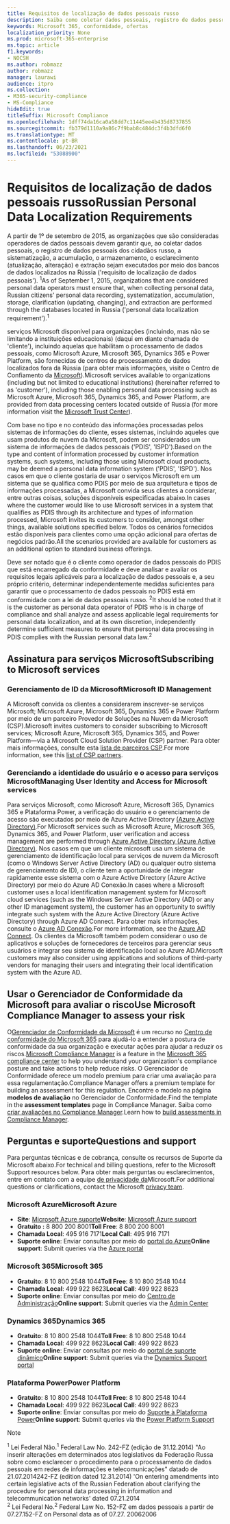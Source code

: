 ```yaml
---
title: Requisitos de localização de dados pessoais russo
description: Saiba como coletar dados pessoais, registro de dados pessoais dos cidadãos russo, sistematização, acumulação, armazenamento, esclarecimento e extração são executados em serviços Microsoft e bancos de dados localizados na Rússia.
keywords: Microsoft 365, conformidade, ofertas
localization_priority: None
ms.prod: microsoft-365-enterprise
ms.topic: article
f1.keywords:
- NOCSH
ms.author: robmazz
author: robmazz
manager: laurawi
audience: itpro
ms.collection:
- M365-security-compliance
- MS-Compliance
hideEdit: true
titleSuffix: Microsoft Compliance
ms.openlocfilehash: 1dff74da16ca0a58dd7c11445ee4b435d8737855
ms.sourcegitcommit: fb379d1110a9a86c7f9bab8c484dc3f4b3dfd6f0
ms.translationtype: MT
ms.contentlocale: pt-BR
ms.lasthandoff: 06/23/2021
ms.locfileid: "53088900"
---
```

# <a name="russian-personal-data-localization-requirements"></a><span data-ttu-id="05734-104">Requisitos de localização de dados pessoais russo</span><span class="sxs-lookup"><span data-stu-id="05734-104">Russian Personal Data Localization Requirements</span></span>

<span data-ttu-id="05734-105">A partir de 1º de setembro de 2015, as organizações que são consideradas operadores de dados pessoais devem garantir que, ao coletar dados pessoais, o registro de dados pessoais dos cidadãos russo, a sistematização, a acumulação, o armazenamento, o esclarecimento (atualização, alteração) e extração sejam executados por meio dos bancos de dados localizados na Rússia ('requisito de localização de dados pessoais'). <sup>1</sup></span><span class="sxs-lookup"><span data-stu-id="05734-105">As of September 1, 2015, organizations that are considered personal data operators must ensure that, when collecting personal data, Russian citizens' personal data recording, systematization, accumulation, storage, clarification (updating, changing), and extraction are performed through the databases located in Russia ('personal data localization requirement').<sup>1</sup></span></span>

<span data-ttu-id="05734-106">serviços Microsoft disponível para organizações (incluindo, mas não se limitando a instituições educacionais) (daqui em diante chamada de 'cliente'), incluindo aquelas que habilitam o processamento de dados pessoais, como Microsoft Azure, Microsoft 365, Dynamics 365 e Power Platform, são fornecidas de centros de processamento de dados localizados fora da Rússia (para obter mais informações, visite o Centro de Confiamento da [Microsoft](https://www.microsoft.com/trust-center)).</span><span class="sxs-lookup"><span data-stu-id="05734-106">Microsoft services available to organizations (including but not limited to educational institutions) (hereinafter referred to as 'customer'), including those enabling personal data processing such as Microsoft Azure, Microsoft 365, Dynamics 365, and Power Platform, are provided from data processing centers located outside of Russia (for more information visit the [Microsoft Trust Center](https://www.microsoft.com/trust-center)).</span></span>

<span data-ttu-id="05734-107">Com base no tipo e no conteúdo das informações processadas pelos sistemas de informações do cliente, esses sistemas, incluindo aqueles que usam produtos de nuvem da Microsoft, podem ser considerados um sistema de informações de dados pessoais ('PDIS', 'ISPD').</span><span class="sxs-lookup"><span data-stu-id="05734-107">Based on the type and content of information processed by customer information systems, such systems, including those using Microsoft cloud products, may be deemed a personal data information system ('PDIS', 'ISPD').</span></span> <span data-ttu-id="05734-108">Nos casos em que o cliente gostaria de usar o serviços Microsoft em um sistema que se qualifica como PDIS por meio de sua arquitetura e tipos de informações processadas, a Microsoft convida seus clientes a considerar, entre outras coisas, soluções disponíveis especificadas abaixo.</span><span class="sxs-lookup"><span data-stu-id="05734-108">In cases where the customer would like to use Microsoft services in a system that qualifies as PDIS through its architecture and types of information processed, Microsoft invites its customers to consider, amongst other things, available solutions specified below.</span></span> <span data-ttu-id="05734-109">Todos os cenários fornecidos estão disponíveis para clientes como uma opção adicional para ofertas de negócios padrão.</span><span class="sxs-lookup"><span data-stu-id="05734-109">All the scenarios provided are available for customers as an additional option to standard business offerings.</span></span>

<span data-ttu-id="05734-110">Deve ser notado que é o cliente como operador de dados pessoais do PDIS que está encarregado da conformidade e deve analisar e avaliar os requisitos legais aplicáveis para a localização de dados pessoais e, a seu próprio critério, determinar independentemente medidas suficientes para garantir que o processamento de dados pessoais no PDIS está em conformidade com a lei de dados pessoais russo. <sup>2</sup></span><span class="sxs-lookup"><span data-stu-id="05734-110">It should be noted that it is the customer as personal data operator of PDIS who is in charge of compliance and shall analyze and assess applicable legal requirements for personal data localization, and at its own discretion, independently determine sufficient measures to ensure that personal data processing in PDIS complies with the Russian personal data law.<sup>2</sup></span></span>

## <a name="subscribing-to-microsoft-services"></a><span data-ttu-id="05734-111">Assinatura para serviços Microsoft</span><span class="sxs-lookup"><span data-stu-id="05734-111">Subscribing to Microsoft services</span></span>

### <a name="microsoft-id-management"></a><span data-ttu-id="05734-112">Gerenciamento de ID da Microsoft</span><span class="sxs-lookup"><span data-stu-id="05734-112">Microsoft ID Management</span></span>

<span data-ttu-id="05734-113">A Microsoft convida os clientes a considerarem inscrever-se serviços Microsoft; Microsoft Azure, Microsoft 365, Dynamics 365 e Power Platform por meio de um parceiro Provedor de Soluções na Nuvem da Microsoft (CSP).</span><span class="sxs-lookup"><span data-stu-id="05734-113">Microsoft invites customers to consider subscribing to Microsoft services; Microsoft Azure, Microsoft 365, Dynamics 365, and Power Platform—via a Microsoft Cloud Solution Provider (CSP) partner.</span></span> <span data-ttu-id="05734-114">Para obter mais informações, consulte esta [lista de parceiros CSP](https://pinpoint.microsoft.com/search?type=services&campaign=691).</span><span class="sxs-lookup"><span data-stu-id="05734-114">For more information, see this [list of CSP partners](https://pinpoint.microsoft.com/search?type=services&campaign=691).</span></span>

### <a name="managing-user-identity-and-access-for-microsoft-services"></a><span data-ttu-id="05734-115">Gerenciando a identidade do usuário e o acesso para serviços Microsoft</span><span class="sxs-lookup"><span data-stu-id="05734-115">Managing User Identity and Access for Microsoft services</span></span>

<span data-ttu-id="05734-116">Para serviços Microsoft, como Microsoft Azure, Microsoft 365, Dynamics 365 e Plataforma Power, a verificação do usuário e o gerenciamento de acesso são executados por meio de Azure Active Directory [(Azure Active Directory)](https://azure.microsoft.com/services/active-directory/).</span><span class="sxs-lookup"><span data-stu-id="05734-116">For Microsoft services such as Microsoft Azure, Microsoft 365, Dynamics 365, and Power Platform, user verification and access management are performed through [Azure Active Directory (Azure Active Directory)](https://azure.microsoft.com/services/active-directory/).</span></span> <span data-ttu-id="05734-117">Nos casos em que um cliente microsoft usa um sistema de gerenciamento de identificação local para serviços de nuvem da Microsoft (como o Windows Server Active Directory (AD) ou qualquer outro sistema de gerenciamento de ID), o cliente tem a oportunidade de integrar rapidamente esse sistema com o Azure Active Directory (Azure Active Directory) por meio do Azure AD Conexão.</span><span class="sxs-lookup"><span data-stu-id="05734-117">In cases where a Microsoft customer uses a local identification management system for Microsoft cloud services (such as the Windows Server Active Directory (AD) or any other ID management system), the customer has an opportunity to swiftly integrate such system with the Azure Active Directory (Azure Active Directory) through Azure AD Connect.</span></span> <span data-ttu-id="05734-118">Para obter mais informações, consulte o [Azure AD Conexão](/azure/active-directory/cloud-provisioning/).</span><span class="sxs-lookup"><span data-stu-id="05734-118">For more information, see the [Azure AD Connect](/azure/active-directory/cloud-provisioning/).</span></span> <span data-ttu-id="05734-119">Os clientes da Microsoft também podem considerar o uso de aplicativos e soluções de fornecedores de terceiros para gerenciar seus usuários e integrar seu sistema de identificação local ao Azure AD.</span><span class="sxs-lookup"><span data-stu-id="05734-119">Microsoft customers may also consider using applications and solutions of third-party vendors for managing their users and integrating their local identification system with the Azure AD.</span></span>

## <a name="use-microsoft-compliance-manager-to-assess-your-risk"></a><span data-ttu-id="05734-120">Usar o Gerenciador de Conformidade da Microsoft para avaliar o risco</span><span class="sxs-lookup"><span data-stu-id="05734-120">Use Microsoft Compliance Manager to assess your risk</span></span>

<span data-ttu-id="05734-121">O[Gerenciador de Conformidade da Microsoft](/microsoft-365/compliance/compliance-manager) é um recurso no [Centro de conformidade do Microsoft 365](/microsoft-365/compliance/microsoft-365-compliance-center) para ajudá-lo a entender a postura de conformidade da sua organização e executar ações para ajudar a reduzir os riscos.</span><span class="sxs-lookup"><span data-stu-id="05734-121">[Microsoft Compliance Manager](/microsoft-365/compliance/compliance-manager) is a feature in the [Microsoft 365 compliance center](/microsoft-365/compliance/microsoft-365-compliance-center) to help you understand your organization's compliance posture and take actions to help reduce risks.</span></span> <span data-ttu-id="05734-122">O Gerenciador de Conformidade oferece um modelo premium para criar uma avaliação para essa regulamentação.</span><span class="sxs-lookup"><span data-stu-id="05734-122">Compliance Manager offers a premium template for building an assessment for this regulation.</span></span> <span data-ttu-id="05734-123">Encontre o modelo na página **modelos de avaliação** no Gerenciador de Conformidade.</span><span class="sxs-lookup"><span data-stu-id="05734-123">Find the template in the **assessment templates** page in Compliance Manager.</span></span> <span data-ttu-id="05734-124">Saiba como [criar avaliações no Compliance Manager](/microsoft-365/compliance/compliance-manager-assessments).</span><span class="sxs-lookup"><span data-stu-id="05734-124">Learn how to [build assessments in Compliance Manager](/microsoft-365/compliance/compliance-manager-assessments).</span></span>

## <a name="questions-and-support"></a><span data-ttu-id="05734-125">Perguntas e suporte</span><span class="sxs-lookup"><span data-stu-id="05734-125">Questions and support</span></span>

<span data-ttu-id="05734-126">Para perguntas técnicas e de cobrança, consulte os recursos de Suporte da Microsoft abaixo.</span><span class="sxs-lookup"><span data-stu-id="05734-126">For technical and billing questions, refer to the Microsoft Support resources below.</span></span> <span data-ttu-id="05734-127">Para obter mais perguntas ou esclarecimentos, entre em contato com a equipe [de privacidade da](https://support.microsoft.com/gp/privacy-page)Microsoft.</span><span class="sxs-lookup"><span data-stu-id="05734-127">For additional questions or clarifications, contact the Microsoft [privacy team](https://support.microsoft.com/gp/privacy-page).</span></span>

### <a name="microsoft-azure"></a><span data-ttu-id="05734-128">Microsoft Azure</span><span class="sxs-lookup"><span data-stu-id="05734-128">Microsoft Azure</span></span>

- <span data-ttu-id="05734-129">**Site**: [Microsoft Azure suporte](https://aka.ms/GetAzureSupport)</span><span class="sxs-lookup"><span data-stu-id="05734-129">**Website**: [Microsoft Azure support](https://aka.ms/GetAzureSupport)</span></span>
- <span data-ttu-id="05734-130">**Gratuito :** 8 800 200 8001</span><span class="sxs-lookup"><span data-stu-id="05734-130">**Toll Free**: 8 800 200 8001</span></span>
- <span data-ttu-id="05734-131">**Chamada Local**: 495 916 7171</span><span class="sxs-lookup"><span data-stu-id="05734-131">**Local Call**: 495 916 7171</span></span>
- <span data-ttu-id="05734-132">**Suporte online**: Enviar consultas por meio do [portal do Azure](https://portal.azure.com)</span><span class="sxs-lookup"><span data-stu-id="05734-132">**Online support**: Submit queries via the [Azure portal](https://portal.azure.com)</span></span>

### <a name="microsoft-365"></a><span data-ttu-id="05734-133">Microsoft 365</span><span class="sxs-lookup"><span data-stu-id="05734-133">Microsoft 365</span></span>

- <span data-ttu-id="05734-134">**Gratuito**: 8 10 800 2548 1044</span><span class="sxs-lookup"><span data-stu-id="05734-134">**Toll Free**: 8 10 800 2548 1044</span></span>
- <span data-ttu-id="05734-135">**Chamada Local**: 499 922 8623</span><span class="sxs-lookup"><span data-stu-id="05734-135">**Local Call**: 499 922 8623</span></span>
- <span data-ttu-id="05734-136">**Suporte online**: Enviar consultas por meio do [Centro de Administração](https://portal.office.com/)</span><span class="sxs-lookup"><span data-stu-id="05734-136">**Online support**: Submit queries via the [Admin Center](https://portal.office.com/)</span></span>

### <a name="dynamics-365"></a><span data-ttu-id="05734-137">Dynamics 365</span><span class="sxs-lookup"><span data-stu-id="05734-137">Dynamics 365</span></span>

- <span data-ttu-id="05734-138">**Gratuito**: 8 10 800 2548 1044</span><span class="sxs-lookup"><span data-stu-id="05734-138">**Toll Free**: 8 10 800 2548 1044</span></span>
- <span data-ttu-id="05734-139">**Chamada Local**: 499 922 8623</span><span class="sxs-lookup"><span data-stu-id="05734-139">**Local Call**: 499 922 8623</span></span>
- <span data-ttu-id="05734-140">**Suporte online**: Enviar consultas por meio do [portal de suporte dinâmico](https://dynamics.microsoft.com/support/)</span><span class="sxs-lookup"><span data-stu-id="05734-140">**Online support**: Submit queries via the [Dynamics Support portal](https://dynamics.microsoft.com/support/)</span></span>

### <a name="power-platform"></a><span data-ttu-id="05734-141">Plataforma Power</span><span class="sxs-lookup"><span data-stu-id="05734-141">Power Platform</span></span>

- <span data-ttu-id="05734-142">**Gratuito**: 8 10 800 2548 1044</span><span class="sxs-lookup"><span data-stu-id="05734-142">**Toll Free**: 8 10 800 2548 1044</span></span>
- <span data-ttu-id="05734-143">**Chamada Local**: 499 922 8623</span><span class="sxs-lookup"><span data-stu-id="05734-143">**Local Call**: 499 922 8623</span></span>
- <span data-ttu-id="05734-144">**Suporte online**: Enviar consultas por meio do [Suporte à Plataforma Power](/power-platform/admin/get-help-support)</span><span class="sxs-lookup"><span data-stu-id="05734-144">**Online support**: Submit queries via the [Power Platform Support](/power-platform/admin/get-help-support)</span></span>

> [!NOTE]
> <span data-ttu-id="05734-145"><sup>1</sup> Lei Federal Não.</span><span class="sxs-lookup"><span data-stu-id="05734-145"><sup>1</sup> Federal Law No.</span></span> <span data-ttu-id="05734-146">242-FZ (edição de 31.12.2014) "Ao inserir alterações em determinados atos legislativos da Federação Russa sobre como esclarecer o procedimento para o processamento de dados pessoais em redes de informações e telecomunicações" datado de 21.07.2014</span><span class="sxs-lookup"><span data-stu-id="05734-146">242-FZ (edition dated 12.31.2014) 'On entering amendments into certain legislative acts of the Russian Federation about clarifying the procedure for personal data processing in information and telecommunication networks' dated 07.21.2014</span></span> <br>
> <span data-ttu-id="05734-147"><sup>2</sup> Lei Federal No.</span><span class="sxs-lookup"><span data-stu-id="05734-147"><sup>2</sup> Federal Law No.</span></span> <span data-ttu-id="05734-148">152-FZ em dados pessoais a partir de 07.27.</span><span class="sxs-lookup"><span data-stu-id="05734-148">152-FZ on Personal data as of 07.27.</span></span> <span data-ttu-id="05734-149">2006</span><span class="sxs-lookup"><span data-stu-id="05734-149">2006</span></span><br>
